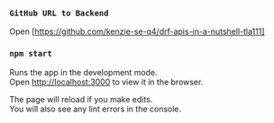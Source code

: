 ### `GitHub URL to Backend`

Open [https://github.com/kenzie-se-q4/drf-apis-in-a-nutshell-tla111]

### `npm start`

Runs the app in the development mode.\
Open [http://localhost:3000](http://localhost:3000) to view it in the browser.

The page will reload if you make edits.\
You will also see any lint errors in the console.
